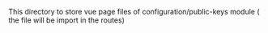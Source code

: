 This directory to store vue page files of configuration/public-keys module ( the file will be import in the routes)
